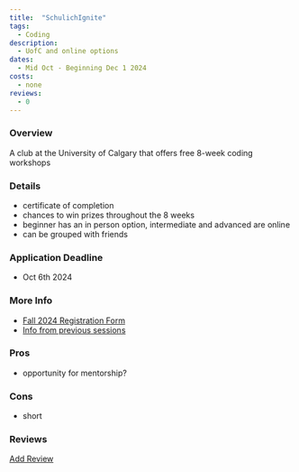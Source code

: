 ```yaml
---
title:  "SchulichIgnite"
tags: 
  - Coding
description:
  - UofC and online options
dates:
  - Mid Oct - Beginning Dec 1 2024
costs:
  - none
reviews:
  - 0
---
```


### Overview
A club at the University of Calgary that offers free 8-week coding workshops

### Details
- certificate of completion
- chances to win prizes throughout the 8 weeks
- beginner has an in person option, intermediate and advanced are online
- can be grouped with friends

### Application Deadline
- Oct 6th 2024

### More Info
- [Fall 2024 Registration Form](https://docs.google.com/forms/d/e/1FAIpQLSdJBowweVdSZ7OT1n_BuuNbdRzVAEsKD3wft60QlqxiV0VPmw/viewform)
- [Info from previous sessions](https://schulichignite.com/)

### Pros
- opportunity for mentorship?

### Cons
- short

### Reviews
<div markdown="0"><a href="{{site.baseurl}}/contact" class="btn">Add Review</a></div>